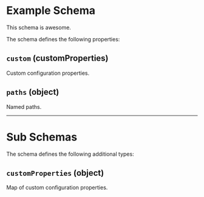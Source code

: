 # Example Schema

This schema is awesome.

The schema defines the following properties:

## `custom` (customProperties)

Custom configuration properties.

## `paths` (object)

Named paths.

---

# Sub Schemas

The schema defines the following additional types:

## `customProperties` (object)

Map of custom configuration properties.